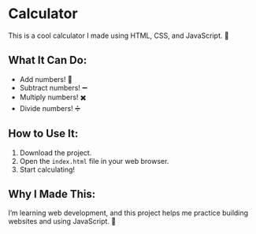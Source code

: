 # Calculator

This is a cool calculator I made using HTML, CSS, and JavaScript. 🌟

## What It Can Do:
- Add numbers! 🧮
- Subtract numbers! ➖
- Multiply numbers! ✖️
- Divide numbers! ➗

## How to Use It:
1. Download the project.
2. Open the `index.html` file in your web browser.
3. Start calculating!

## Why I Made This:
I’m learning web development, and this project helps me practice building websites and using JavaScript. 🚀

